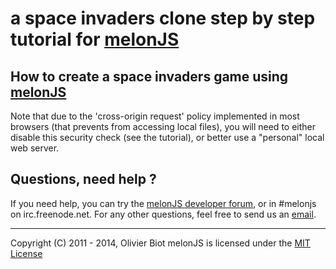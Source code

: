 a space invaders clone step by step tutorial for [melonJS](http://melonjs.org/)
===============================================================================

How to create a space invaders game using [melonJS](http://melonjs.org/)
-------------------------------------------------------------------------------

Note that due to the 'cross-origin request' policy implemented in most browsers (that prevents from accessing local files), you will need to either disable this security check (see the tutorial), or better use a "personal" local web server.

Questions, need help ?
-------------------------------------------------------------------------------
If you need help, you can try the [melonJS developer forum](http://groups.google.com/group/melonjs), or in #melonjs on irc.freenode.net.
For any other questions, feel free to send us an [email](mailto:contact@melonjs.org).


-------------------------------------------------------------------------------
Copyright (C) 2011 - 2014, Olivier Biot
melonJS is licensed under the [MIT License](http://www.opensource.org/licenses/mit-license.php)